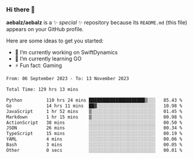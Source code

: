 ### Hi there 👋

**aebalz/aebalz** is a ✨ _special_ ✨ repository because its `README.md` (this file) appears on your GitHub profile.

Here are some ideas to get you started:

- 🔭 I’m currently working on SwiftDynamics
- 🌱 I’m currently learning GO
-  ⚡ Fun fact: Gaming
  
  <!--
- 👯 I’m looking to collaborate on ...
- 🤔 I’m looking for help with ...
- 💬 Ask me about ...
- 📫 How to reach me: ...
- 😄 Pronouns: ...
-->

<!--START_SECTION:waka-->

```txt
From: 06 September 2023 - To: 13 November 2023

Total Time: 129 hrs 13 mins

Python         110 hrs 24 mins █████████████████████▒░░░   85.43 %
Go             14 hrs 11 mins  ██▓░░░░░░░░░░░░░░░░░░░░░░   10.98 %
JavaScript     1 hr 52 mins    ▒░░░░░░░░░░░░░░░░░░░░░░░░   01.45 %
Markdown       1 hr 15 mins    ▒░░░░░░░░░░░░░░░░░░░░░░░░   00.98 %
ActionScript   38 mins         ░░░░░░░░░░░░░░░░░░░░░░░░░   00.50 %
JSON           26 mins         ░░░░░░░░░░░░░░░░░░░░░░░░░   00.34 %
TypeScript     15 mins         ░░░░░░░░░░░░░░░░░░░░░░░░░   00.19 %
YAML           4 mins          ░░░░░░░░░░░░░░░░░░░░░░░░░   00.06 %
Bash           3 mins          ░░░░░░░░░░░░░░░░░░░░░░░░░   00.05 %
Other          0 secs          ░░░░░░░░░░░░░░░░░░░░░░░░░   00.01 %
```

<!--END_SECTION:waka-->
